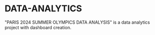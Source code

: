 # DATA-ANALYTICS
"PARIS 2024 SUMMER OLYMPICS DATA ANALYSIS"  is a data analytics project with dashboard creation.
